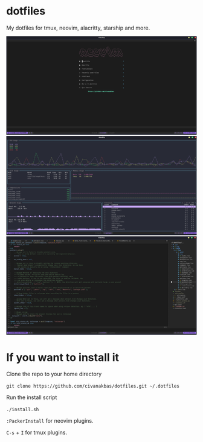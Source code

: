 # dotfiles
My dotfiles for tmux, neovim, alacritty, starship and more.


<img src="https://github.com/civanakbas/dotfiles/blob/master/img/alpha.png?raw=true"/>
<img src="https://github.com/civanakbas/dotfiles/blob/master/img/gotop.png?raw=true"/>
<img src="https://github.com/civanakbas/dotfiles/blob/master/img/nvim.png?raw=true"/>

# If you want to install it
Clone the repo to your home directory

``` git clone https://github.com/civanakbas/dotfiles.git ~/.dotfiles ```

Run the install script

``` ./install.sh ```

``` :PackerInstall ``` for neovim plugins.

``` C-s ``` + ``` I ``` for tmux plugins.

